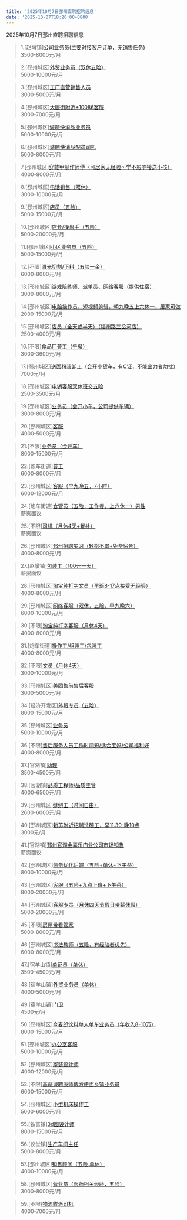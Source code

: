 ```yaml
---
title: '2025年10月7日邳州直聘招聘信息'
date: '2025-10-07T18:20:00+0800'
---
```

2025年10月7日邳州直聘招聘信息
<!--more-->
>1.[赵墩镇][公司业务员(主要对接客户订单，无销售任务)](https://www.pizhouzhipin.com/job/42976)<br>
>3500-8000元/月

>2.[邳州城区][外贸业务员（双休五险）](https://www.pizhouzhipin.com/job/42870)<br>
>5000-10000元/月

>3.[邳州城区][工厂直营销售人员](https://www.pizhouzhipin.com/job/39116)<br>
>3000-5000元/月

>4.[邳州城区][大唐街附近+10086客服](https://www.pizhouzhipin.com/job/22961)<br>
>3000-7000元/月

>5.[邳州城区][诚聘快消品业务员](https://www.pizhouzhipin.com/job/39022)<br>
>5000-10000元/月

>6.[邳州城区][诚聘快消品配送司机](https://www.pizhouzhipin.com/job/37554)<br>
>5000-8000元/月

>7.[邳州城区][穿戴甲制作师傅（可居家无经验可学不影响接送小孩）](https://www.pizhouzhipin.com/job/42699)<br>
>4000-8000元/月

>8.[邳州城区][电话销售（双休）](https://www.pizhouzhipin.com/job/42744)<br>
>3000-10000元/月

>9.[邳州城区][店员（五险）](https://www.pizhouzhipin.com/job/41189)<br>
>5000-15000元/月

>10.[邳州城区][店长/操盘手（五险）](https://www.pizhouzhipin.com/job/41935)<br>
>5000-20000元/月

>11.[邳州城区][小区业务员（五险）](https://www.pizhouzhipin.com/job/41188)<br>
>5000-15000元/月

>12.[不限][激光切割/下料（五险一金）](https://www.pizhouzhipin.com/job/41255)<br>
>6000-8000元/月

>13.[邳州城区][游戏陪练师、派单员、网络客服（提供住宿）](https://www.pizhouzhipin.com/job/36236)<br>
>3000-8000元/月

>14.[邳州城区][电脑操作员，短视频剪辑，朝九晚五上六休一，居家可做](https://www.pizhouzhipin.com/job/41347)<br>
>2000-15000元/月

>15.[邳州城区][店员（全天或半天）（福州路三岔河店）](https://www.pizhouzhipin.com/job/42595)<br>
>2500-4000元/月

>16.[不限][食品厂普工（午餐）](https://www.pizhouzhipin.com/job/41842)<br>
>3000-3600元/月

>17.[邳州城区][送面粉装卸工（会开小货车，有C证，不能出力者勿扰）](https://www.pizhouzhipin.com/job/30820)<br>
>7000元/月

>18.[邳州城区][电销客服双休班交五险](https://www.pizhouzhipin.com/job/41960)<br>
>2500-3500元/月

>19.[邳州城区][业务员（会开小车，公司提供车辆）](https://www.pizhouzhipin.com/job/28337)<br>
>3000-8000元/月

>20.[邳州城区][客服](https://www.pizhouzhipin.com/job/42690)<br>
>4000-5000元/月

>21.[不限][业务员（会开车）](https://www.pizhouzhipin.com/job/42038)<br>
>8000-15000元/月

>22.[炮车街道][普工](https://www.pizhouzhipin.com/job/42728)<br>
>6000-8000元/月

>23.[邳州城区][客服（早九晚五，7小时）](https://www.pizhouzhipin.com/job/39171)<br>
>6000-12000元/月

>24.[炮车街道][仓管员（五险，工作餐，上六休一）男性](https://www.pizhouzhipin.com/job/36358)<br>
>薪资面议

>25.[不限][司机（月休4天+餐补）](https://www.pizhouzhipin.com/job/42581)<br>
>薪资面议

>26.[邳州城区][邳州招聘实习（轻松不累+免费宿舍）](https://www.pizhouzhipin.com/job/36825)<br>
>4000-8000元/月

>27.[赵墩镇][包装工（100元一天）](https://www.pizhouzhipin.com/job/37191)<br>
>薪资面议

>28.[邳州城区][淘宝纯打字文员（早班8-17点接受无经验）](https://www.pizhouzhipin.com/job/36818)<br>
>4000-8000元/月

>29.[邳州城区][网络客服（双休，五险，早九晚六）](https://www.pizhouzhipin.com/job/27736)<br>
>6000-10000元/月

>30.[不限][淘宝纯打字客服（月休4天）](https://www.pizhouzhipin.com/job/42706)<br>
>4000-8000元/月

>31.[炮车街道][操作工/组装工/包装工](https://www.pizhouzhipin.com/job/36719)<br>
>4000-8000元/月

>32.[不限][文员（月休4天）](https://www.pizhouzhipin.com/job/42649)<br>
>3000-10000元/月

>33.[邳州城区][美团售前售后客服](https://www.pizhouzhipin.com/job/41246)<br>
>3000-5000元/月

>34.[经济开发区][外贸专员（五险）](https://www.pizhouzhipin.com/job/42732)<br>
>8000-15000元/月

>35.[邳州城区][业务员](https://www.pizhouzhipin.com/job/38113)<br>
>5000-10000元/月

>36.[不限][售后服务人员工作时间短/适合宝妈/公司福利好](https://www.pizhouzhipin.com/job/38142)<br>
>4000-8000元/月

>37.[官湖镇][助理](https://www.pizhouzhipin.com/job/42919)<br>
>3500-4500元/月

>38.[官湖镇][品质工程师/品质主管](https://www.pizhouzhipin.com/job/42918)<br>
>4000-6500元/月

>39.[邳州城区][缝纫工（时间自由）](https://www.pizhouzhipin.com/job/42394)<br>
>2600-6000元/月

>40.[邳州城区][新苏附近招聘洗碗工，早11.30-晚10点](https://www.pizhouzhipin.com/job/43010)<br>
>3000元/月

>41.[官湖镇][邳州官湖金喜乐门业公司市场销售](https://www.pizhouzhipin.com/job/20187)<br>
>薪资面议

>42.[邳州城区][债务优化后端（五险+单休+下午茶）](https://www.pizhouzhipin.com/job/42065)<br>
>8000-10000元/月

>43.[邳州城区][客服（五险+九点上班+下午茶）](https://www.pizhouzhipin.com/job/41743)<br>
>8000-20000元/月

>44.[邳州城区][客服专员（月休四天节假日带薪休假）](https://www.pizhouzhipin.com/job/32301)<br>
>5000-20000元/月

>45.[不限][房屋带看管家](https://www.pizhouzhipin.com/job/36442)<br>
>5000-8000元/月

>46.[邳州城区][书法教师（五险，有经验者优先）](https://www.pizhouzhipin.com/job/33241)<br>
>6000-8000元/月

>47.[宿羊山镇][单证员（单休）](https://www.pizhouzhipin.com/job/42941)<br>
>3500-4500元/月

>48.[宿羊山镇][外贸业务员（单休）](https://www.pizhouzhipin.com/job/42942)<br>
>4000-5000元/月

>49.[宿羊山镇][门卫](https://www.pizhouzhipin.com/job/42943)<br>
>4500元/月

>50.[邳州城区][今麦郎饮料单人单车业务员（年收入8-10万）](https://www.pizhouzhipin.com/job/7064)<br>
>8000-15000元/月

>51.[邳州城区][办公室客服](https://www.pizhouzhipin.com/job/43021)<br>
>5000-10000元/月

>52.[邳州城区][家装设计师](https://www.pizhouzhipin.com/job/41628)<br>
>4000-12000元/月

>53.[不限][高薪诚聘康师傅方便面乡镇业务员](https://www.pizhouzhipin.com/job/43012)<br>
>6000-15000元/月

>54.[邳州城区][小型机床操作工](https://www.pizhouzhipin.com/job/29717)<br>
>5000-6000元/月

>55.[铁富镇][3d图设计师](https://www.pizhouzhipin.com/job/42978)<br>
>8000-15000元/月

>56.[议堂镇][生产车间主任](https://www.pizhouzhipin.com/job/43014)<br>
>5000-8000元/月

>57.[邳州城区][销售顾问（五险,单休）](https://www.pizhouzhipin.com/job/42094)<br>
>4000-10000元/月

>58.[邳州城区][营业员（医药相关经验，五险）](https://www.pizhouzhipin.com/job/8040)<br>
>3000-8000元/月

>59.[不限][物流收派司机](https://www.pizhouzhipin.com/job/42653)<br>
>4000-7000元/月


